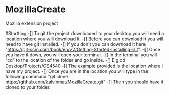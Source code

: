 # MozillaCreate
Mozilla extension project


#Startting
-[] To git the project downloaded to your desktop you will need a location where you will download it. 
-[] Before you can download it you will need to have git installed. 
-[] If you don't you can download it here "https://git-scm.com/book/en/v2/Getting-Started-Installing-Git".
-[] Once you have it down, you will open your terminal.
-[] In the terminal you will "cd" to the location of the folder and go inside.
-[] E.g cd Desktop/Projects/CS4540
-[] The example provided is the location where i have my project.
-[] Once you are in the location you will type in the following command "git clone https://github.com/kalvinmat/MozillaCreate.git"
-[] Then you should have it cloned to your folder.
